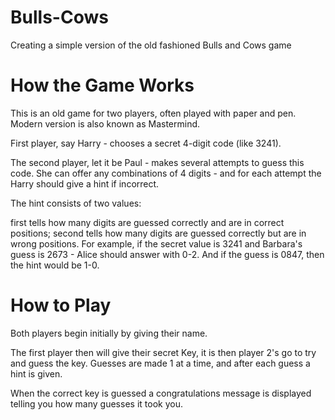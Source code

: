# Bulls-Cows
Creating a simple version of the old fashioned Bulls and Cows game

# How the Game Works
This is an old game for two players, often played with paper and pen. Modern version is also known as Mastermind.

First player, say Harry - chooses a secret 4-digit code (like 3241).

The second player, let it be Paul - makes several attempts to guess this code. She can offer any combinations of 4 digits - and for each attempt the Harry should give a hint if incorrect.

The hint consists of two values:

first tells how many digits are guessed correctly and are in correct positions;
second tells how many digits are guessed correctly but are in wrong positions.
For example, if the secret value is 3241 and Barbara's guess is 2673 - Alice should answer with 0-2.
And if the guess is 0847, then the hint would be 1-0.

# How to Play
Both players begin initially by giving their name.

The first player then will give their secret Key, it is then player 2's go to try and guess the key.
Guesses are made 1 at a time, and after each guess a hint is given. 

When the correct key is guessed a congratulations message is displayed telling you how many guesses it took you.
